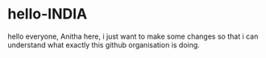 # hello-INDIA
hello everyone,
               Anitha here, i just want to make some changes so that i can understand what exactly this github organisation is doing.
